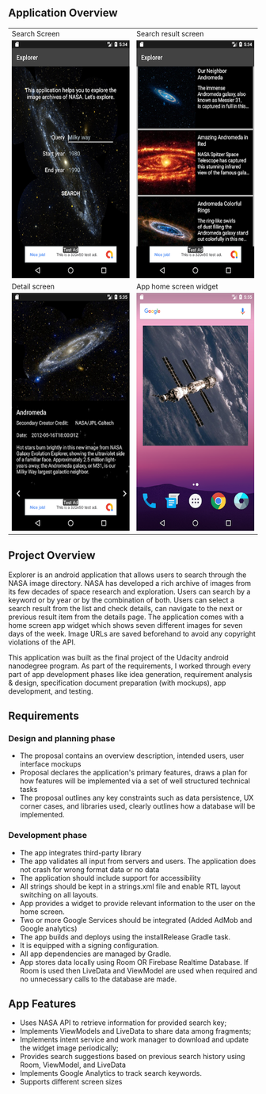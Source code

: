 
## Application Overview

<table>
  <tr>
    <td>Search Screen</td>
     <td>Search result screen</td>
  </tr>
  <tr>
    <td><img src="/screenshots/Screenshot_1593556476.png" width=270 height=480></td>
    <td><img src="/screenshots/Screenshot_1593556497.png" width=270 height=480></td>
    
  </tr>
  <tr>
     <td>Detail screen</td>
     <td>App home screen widget</td>
  </tr>
  <tr>
  	<td><img src="/screenshots/Screenshot_1593556516.png" width=270 height=480></td>
     <td><img src="/screenshots/Screenshot_1593557710.png" width=270 height=480></td>
  </tr>
 </table>


## Project Overview
Explorer is an android application that allows users to search through the NASA image directory. NASA has developed a rich archive of images from its few decades of space research and exploration. Users can search by a keyword or by year or by the combination of both. Users can select a search result from the list and check details, can navigate to the next or previous result item from the details page. The application comes with a home screen app widget which shows seven different images for seven days of the week. Image URLs are saved beforehand to avoid any copyright violations of the API. 

This application was built as the final project of the Udacity android nanodegree program. As part of the requirements, I worked through every part of app development phases like idea generation, requirement analysis & design, specification document preparation (with mockups), app development, and testing. 

## Requirements

### Design and planning phase
- The proposal contains an overview description, intended users, user interface mockups
- Proposal declares the application's primary features, draws a plan for how features will be implemented via a set of well structured technical tasks
- The proposal outlines any key constraints such as data persistence, UX corner cases, and libraries used, clearly outlines how a  database will be implemented.

### Development phase
- The app integrates third-party library
- The app validates all input from servers and users. The application does not crash for wrong format data or no data
- The application should include support for accessibility
- All strings should be kept in a strings.xml file and enable RTL layout switching on all layouts.
- App provides a widget to provide relevant information to the user on the home screen.
- Two or more Google Services should be integrated (Added AdMob and Google analytics)
- The app builds and deploys using the installRelease Gradle task.
- It is equipped with a signing configuration.
- All app dependencies are managed by Gradle.
- App stores data locally using Room OR Firebase Realtime Database. If Room is used then LiveData and ViewModel are used when required and no unnecessary calls to the database are made.

## App Features
- Uses NASA API to retrieve information for provided search key; 
- Implements ViewModels and LiveData to share data among fragments; 
- Implements intent service and work manager to download and update the widget image periodically; 
- Provides search suggestions based on previous search history using Room, ViewModel, and LiveData 
- Implements Google Analytics to track search keywords. 
- Supports different screen sizes




